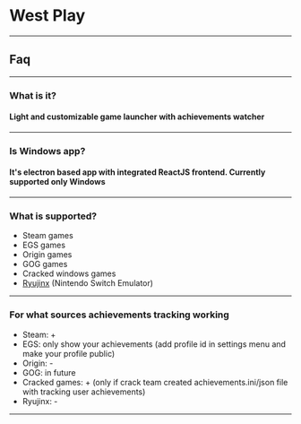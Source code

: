 # West Play
___
## Faq
___
### What is it?
#### Light and customizable game launcher with achievements watcher
___
### Is Windows app?
#### It's electron based app with integrated ReactJS frontend. Currently supported only Windows
___
### What is supported?
- Steam games
- EGS games
- Origin games
- GOG games
- Cracked windows games
- [Ryujinx](https:/ryujinx.org/) (Nintendo Switch Emulator)
___
### For what sources achievements tracking working
- Steam: +
- EGS: only show your achievements (add profile id in settings menu and make your profile public)
- Origin: -
- GOG: in future
- Cracked games: + (only if crack team created achievements.ini/json file with tracking user achievements)
- Ryujinx: -
___
